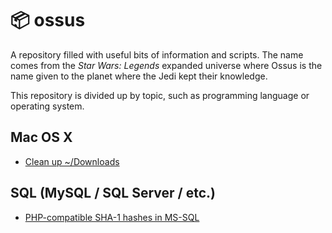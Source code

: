 # :package: ossus
A repository filled with useful bits of information and scripts. The name comes from the _Star Wars: Legends_ expanded universe where Ossus is the name given to the planet where the Jedi kept their knowledge.

This repository is divided up by topic, such as programming language or operating system.

## Mac OS X
- [Clean up ~/Downloads](https://github.com/jedi58/ossus/blob/master/mac/cleanupDownloads.md)

## SQL (MySQL / SQL Server / etc.)
- [PHP-compatible SHA-1 hashes in MS-SQL](https://github.com/jedi58/ossus/blob/master/sql/phpCompatibleMSSQLSHA1Hash.md)
